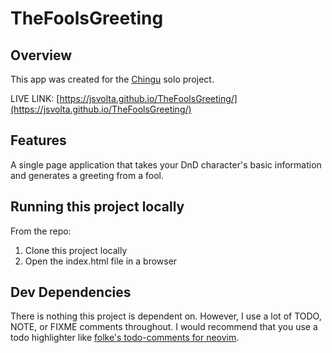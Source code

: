 # TheFoolsGreeting

## Overview
This app was created for the [Chingu](https://www.chingu.io/) solo project.

LIVE LINK: [https://jsvolta.github.io/TheFoolsGreeting/](https://jsvolta.github.io/TheFoolsGreeting/)

## Features
A single page application that takes your DnD character's basic information and generates a greeting from a fool.

## Running this project locally
From the repo:
1. Clone this project locally
2. Open the index.html file in a browser

## Dev Dependencies
There is nothing this project is dependent on. However, I use a lot of TODO, NOTE, or FIXME comments throughout. I would recommend that you use a todo highlighter like [folke's todo-comments for neovim](https://github.com/folke/todo-comments.nvim).
